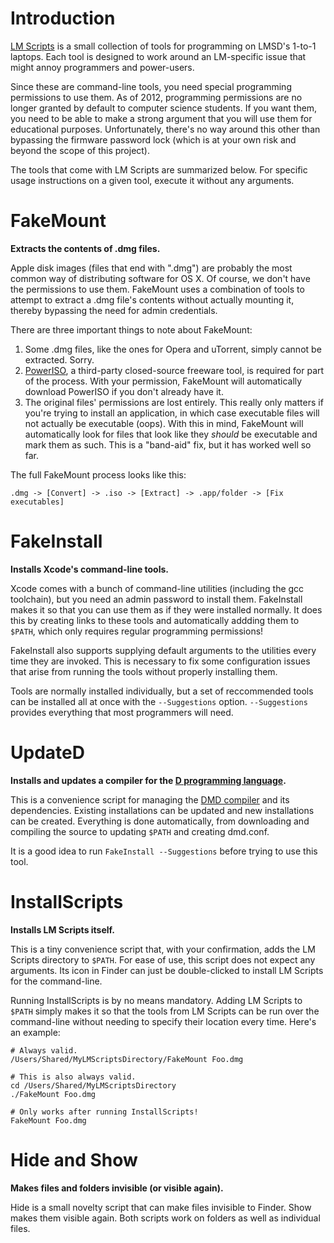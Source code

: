 Introduction
============
[LM Scripts](http://github.com/SyntaxColoring/LM-Scripts) is a small collection of tools for programming on LMSD's 1-to-1 laptops.  Each tool is designed to work around an LM-specific issue that might annoy programmers and power-users.

Since these are command-line tools, you need special programming permissions to use them.  As of 2012, programming permissions are no longer granted by default to computer science students.  If you want them, you need to be able to make a strong argument that you will use them for educational purposes.  Unfortunately, there's no way around this other than bypassing the firmware password lock (which is at your own risk and beyond the scope of this project).

The tools that come with LM Scripts are summarized below.  For specific usage instructions on a given tool, execute it without any arguments.

FakeMount
=========
**Extracts the contents of .dmg files.**

Apple disk images (files that end with ".dmg") are probably the most common way of distributing software for OS X.  Of course, we don't have the permissions to use them.  FakeMount uses a combination of tools to attempt to extract a .dmg file's contents without actually mounting it, thereby bypassing the need for admin credentials.

There are three important things to note about FakeMount:

  1. Some .dmg files, like the ones for Opera and uTorrent, simply cannot be extracted.  Sorry.
  2. [PowerISO](http://www.poweriso.com), a third-party closed-source freeware tool, is required for part of the process.  With your permission, FakeMount will automatically download PowerISO if you don't already have it.
  3. The original files' permissions are lost entirely.  This really only matters if you're trying to install an application, in which case executable files will not actually be executable (oops).  With this in mind, FakeMount will automatically look for files that look like they *should* be executable and mark them as such.  This is a "band-aid" fix, but it has worked well so far.

The full FakeMount process looks like this:

    .dmg -> [Convert] -> .iso -> [Extract] -> .app/folder -> [Fix executables]

FakeInstall
===========
**Installs Xcode's command-line tools.**

Xcode comes with a bunch of command-line utilities (including the gcc toolchain), but you need an admin password to install them.  FakeInstall makes it so that you can use them as if they were installed normally.  It does this by creating links to these tools and automatically addding them to `$PATH`, which only requires regular programming permissions!

FakeInstall also supports supplying default arguments to the utilities every time they are invoked.  This is necessary to fix some configuration issues that arise from running the tools without properly installing them.

Tools are normally installed individually, but a set of reccommended tools can be installed all at once with the `--Suggestions` option.  `--Suggestions` provides everything that most programmers will need.

UpdateD
=======
**Installs and updates a compiler for the [D programming language](http://dlang.org).**

This is a convenience script for managing the [DMD compiler](http://github.com/D-Programming-Language/dmd) and its dependencies.  Existing installations can be updated and new installations can be created.  Everything is done automatically, from downloading and compiling the source to updating `$PATH` and creating dmd.conf.

It is a good idea to run `FakeInstall --Suggestions` before trying to use this tool.

InstallScripts
==============
**Installs LM Scripts itself.**

This is a tiny convenience script that, with your confirmation, adds the LM Scripts directory to `$PATH`.  For ease of use, this script does not expect any arguments.  Its icon in Finder can just be double-clicked to install LM Scripts for the command-line.

Running InstallScripts is by no means mandatory.  Adding LM Scripts to `$PATH` simply makes it so that the tools from LM Scripts can be run over the command-line without needing to specify their location every time.  Here's an example:

    # Always valid.
    /Users/Shared/MyLMScriptsDirectory/FakeMount Foo.dmg
    
    # This is also always valid.
    cd /Users/Shared/MyLMScriptsDirectory
    ./FakeMount Foo.dmg
    
    # Only works after running InstallScripts!
    FakeMount Foo.dmg

Hide and Show
=============
**Makes files and folders invisible (or visible again).**

Hide is a small novelty script that can make files invisible to Finder.  Show makes them visible again.  Both scripts work on folders as well as individual files.

